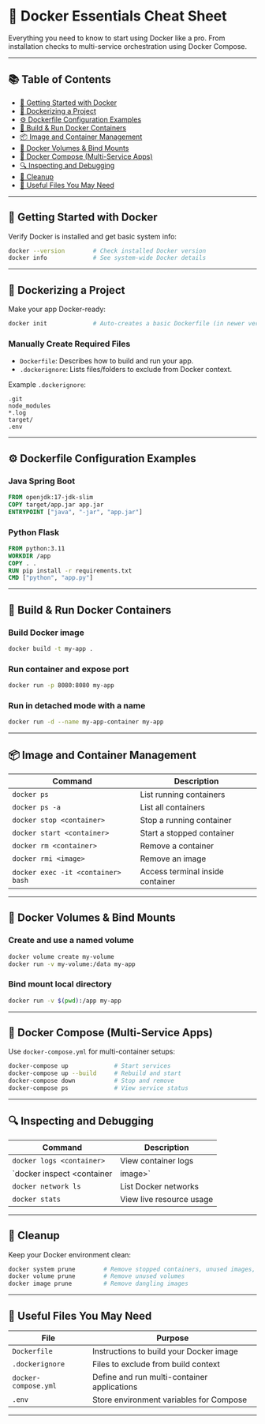 # 🐳 Docker Essentials Cheat Sheet

Everything you need to know to start using Docker like a pro. From installation checks to multi-service orchestration using Docker Compose.

---

## 📚 Table of Contents

- [🐳 Getting Started with Docker](#-getting-started-with-docker)
- [📁 Dockerizing a Project](#-dockerizing-a-project)
- [⚙️ Dockerfile Configuration Examples](#️-dockerfile-configuration-examples)
- [🔨 Build & Run Docker Containers](#-build--run-docker-containers)
- [📦 Image and Container Management](#-image-and-container-management)
- [📂 Docker Volumes & Bind Mounts](#-docker-volumes--bind-mounts)
- [🧱 Docker Compose (Multi-Service Apps)](#-docker-compose-multi-service-apps)
- [🔍 Inspecting and Debugging](#-inspecting-and-debugging)
- [🧽 Cleanup](#-cleanup)
- [📄 Useful Files You May Need](#-useful-files-you-may-need)

---

## 🐳 Getting Started with Docker

Verify Docker is installed and get basic system info:

```bash
docker --version        # Check installed Docker version
docker info             # See system-wide Docker details
```

---

## 📁 Dockerizing a Project

Make your app Docker-ready:

```bash
docker init             # Auto-creates a basic Dockerfile (in newer versions)
```

### Manually Create Required Files

- `Dockerfile`: Describes how to build and run your app.
- `.dockerignore`: Lists files/folders to exclude from Docker context.

Example `.dockerignore`:
```
.git
node_modules
*.log
target/
.env
```

---

## ⚙️ Dockerfile Configuration Examples

### Java Spring Boot

```dockerfile
FROM openjdk:17-jdk-slim
COPY target/app.jar app.jar
ENTRYPOINT ["java", "-jar", "app.jar"]
```

### Python Flask

```dockerfile
FROM python:3.11
WORKDIR /app
COPY . .
RUN pip install -r requirements.txt
CMD ["python", "app.py"]
```

---

## 🔨 Build & Run Docker Containers

### Build Docker image

```bash
docker build -t my-app .
```

### Run container and expose port

```bash
docker run -p 8080:8080 my-app
```

### Run in detached mode with a name

```bash
docker run -d --name my-app-container my-app
```

---

## 📦 Image and Container Management

| Command                            | Description                           |
|------------------------------------|---------------------------------------|
| `docker ps`                        | List running containers               |
| `docker ps -a`                     | List all containers                   |
| `docker stop <container>`         | Stop a running container              |
| `docker start <container>`        | Start a stopped container             |
| `docker rm <container>`           | Remove a container                    |
| `docker rmi <image>`              | Remove an image                       |
| `docker exec -it <container> bash`| Access terminal inside container      |

---

## 📂 Docker Volumes & Bind Mounts

### Create and use a named volume

```bash
docker volume create my-volume
docker run -v my-volume:/data my-app
```

### Bind mount local directory

```bash
docker run -v $(pwd):/app my-app
```

---

## 🧱 Docker Compose (Multi-Service Apps)

Use `docker-compose.yml` for multi-container setups:

```bash
docker-compose up             # Start services
docker-compose up --build     # Rebuild and start
docker-compose down           # Stop and remove
docker-compose ps             # View service status
```

---

## 🔍 Inspecting and Debugging

| Command                             | Description                            |
|-------------------------------------|----------------------------------------|
| `docker logs <container>`           | View container logs                    |
| `docker inspect <container|image>`  | Get detailed info                      |
| `docker network ls`                 | List Docker networks                   |
| `docker stats`                      | View live resource usage               |

---

## 🧽 Cleanup

Keep your Docker environment clean:

```bash
docker system prune        # Remove stopped containers, unused images, etc.
docker volume prune        # Remove unused volumes
docker image prune         # Remove dangling images
```

---

## 📄 Useful Files You May Need

| File                   | Purpose                                         |
|------------------------|-------------------------------------------------|
| `Dockerfile`           | Instructions to build your Docker image         |
| `.dockerignore`        | Files to exclude from build context             |
| `docker-compose.yml`   | Define and run multi-container applications     |
| `.env`                 | Store environment variables for Compose         |

---
